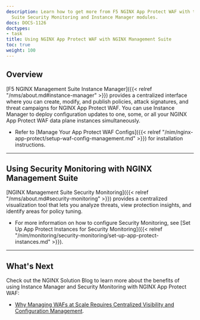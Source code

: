 ```yaml
---
description: Learn how to get more from F5 NGINX App Protect WAF with the NGINX Management
  Suite Security Monitoring and Instance Manager modules.
docs: DOCS-1126
doctypes:
- task
title: Using NGINX App Protect WAF with NGINX Management Suite
toc: true
weight: 100
---
```


## Overview

[F5 NGINX Management Suite Instance Manager]({{< relref "/nms/about.md#instance-manager" >}}) provides a centralized interface where you can create, modify, and publish policies, attack signatures, and threat campaigns for NGINX App Protect WAF. You can use Instance Manager to deploy configuration updates to one, some, or all your NGINX App Protect WAF data plane instances simultaneously.

- Refer to [Manage Your App Protect WAF Configs]({{< relref "/nim/nginx-app-protect/setup-waf-config-management.md" >}}) for installation instructions.

---

## Using Security Monitoring with NGINX Management Suite

[NGINX Management Suite Security Monitoring]({{< relref "/nms/about.md#security-monitoring" >}}) provides a centralized visualization tool that lets you analyze threats, view protection insights, and identify areas for policy tuning.

- For more information on how to configure Security Monitoring, see [Set Up App Protect Instances for Security Monitoring]({{< relref "/nim/monitoring/security-monitoring/set-up-app-protect-instances.md" >}}).

---

## What's Next

Check out the NGINX Solution Blog to learn more about the benefits of using Instance Manager and Security Monitoring with NGINX App Protect WAF:

- [Why Managing WAFs at Scale Requires Centralized Visibility and Configuration Management](https://www.nginx.com/blog/why-managing-wafs-at-scale-requires-centralized-visibility-and-configuration-management/).
